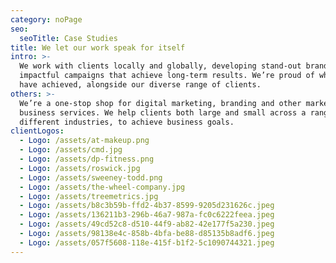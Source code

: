 ```yaml
---
category: noPage
seo:
  seoTitle: Case Studies
title: We let our work speak for itself
intro: >-
  We work with clients locally and globally, developing stand-out brands and
  impactful campaigns that achieve long-term results. We’re proud of what we
  have achieved, alongside our diverse range of clients.
others: >-
  We’re a one-stop shop for digital marketing, branding and other marketing and
  business services. We help clients both large and small across a range of
  different industries, to achieve business goals.
clientLogos:
  - Logo: /assets/at-makeup.png
  - Logo: /assets/cmd.jpg
  - Logo: /assets/dp-fitness.png
  - Logo: /assets/roswick.jpg
  - Logo: /assets/sweeney-todd.png
  - Logo: /assets/the-wheel-company.jpg
  - Logo: /assets/treemetrics.jpg
  - Logo: /assets/b8c3b59b-ffd2-4b37-8599-9205d231626c.jpeg
  - Logo: /assets/136211b3-296b-46a7-987a-fc0c6222feea.jpeg
  - Logo: /assets/49cd52c8-d510-44f9-ab82-42e177f5a230.jpeg
  - Logo: /assets/98138e4c-858b-4bfa-be88-d85135b8adf6.jpeg
  - Logo: /assets/057f5608-118e-415f-b1f2-5c1090744321.jpeg
---
```


